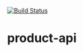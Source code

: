 [![Build Status](https://travis-ci.org/faboulaye/product-api.svg?branch=master)](https://travis-ci.org/faboulaye/product-api)
# product-api
